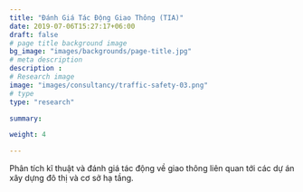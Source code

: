 ```yaml
---
title: "Đánh Giá Tác Động Giao Thông (TIA)"
date: 2019-07-06T15:27:17+06:00
draft: false
# page title background image
bg_image: "images/backgrounds/page-title.jpg"
# meta description
description : 
# Research image
image: "images/consultancy/traffic-safety-03.png"
# type
type: "research"

summary: 

weight: 4

---
```


Phân tích kĩ thuật và đánh giá tác động về giao thông liên quan tới các dự án xây dựng đô thị và cơ sở hạ tầng.

